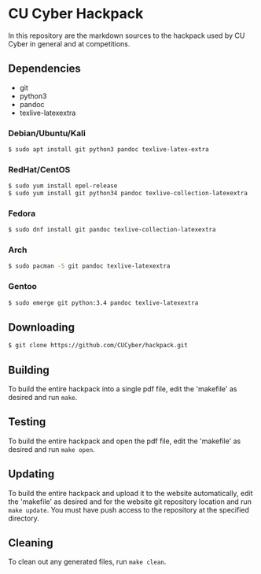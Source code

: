 CU Cyber Hackpack
=================

In this repository are the markdown sources to the hackpack used by CU Cyber in general and at competitions.


## Dependencies

* git
* python3
* pandoc
* texlive-latexextra


### Debian/Ubuntu/Kali

```sh
$ sudo apt install git python3 pandoc texlive-latex-extra
```


### RedHat/CentOS

```sh
$ sudo yum install epel-release
$ sudo yum install git python34 pandoc texlive-collection-latexextra
```


### Fedora

```sh
$ sudo dnf install git pandoc texlive-collection-latexextra
```


### Arch

```sh
$ sudo pacman -S git pandoc texlive-latexextra
```


### Gentoo

```sh
$ sudo emerge git python:3.4 pandoc texlive-latexextra
```


## Downloading

```sh
$ git clone https://github.com/CUCyber/hackpack.git
```


## Building

To build the entire hackpack into a single pdf file, edit the 'makefile' as desired and run `make`.


## Testing

To build the entire hackpack and open the pdf file, edit the 'makefile' as desired and run `make open`.


## Updating

To build the entire hackpack and upload it to the website automatically, edit the 'makefile' as desired and for the website git repository location and run `make update`. You must have push access to the repository at the specified directory.


## Cleaning

To clean out any generated files, run `make clean`.
